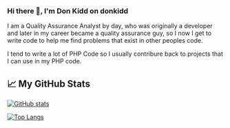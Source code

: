 ### Hi there 👋, I'm Don Kidd on donkidd

I am a Quality Assurance Analyst by day, who was originally a developer and later in my career became a quality assurance guy, so I now I get to write code to help me find problems that exist in other peoples code.  

I tend to write a lot of PHP Code so I usually contribure back to projects that I can use in my PHP code.


## &#x1f4c8; My GitHub Stats

[![GitHub stats](https://github-readme-stats.vercel.app/api?username=donkidd&theme=radical)](https://github.com/anuraghazra/github-readme-stats)

[![Top Langs](https://github-readme-stats.vercel.app/api/top-langs/?username=donkidd&hide=java,html,css&theme=radical)](https://github.com/anuraghazra/github-readme-stats)



<!--
**donkidd/donkidd** is a ✨ _special_ ✨ repository because its `README.md` (this file) appears on your GitHub profile.

Here are some ideas to get you started:

- 🔭 I’m currently working on ...
- 🌱 I’m currently learning ...
- 👯 I’m looking to collaborate on ...
- 🤔 I’m looking for help with ...
- 💬 Ask me about ...
- 📫 How to reach me: ...
- 😄 Pronouns: ...
- ⚡ Fun fact: ...
-->
